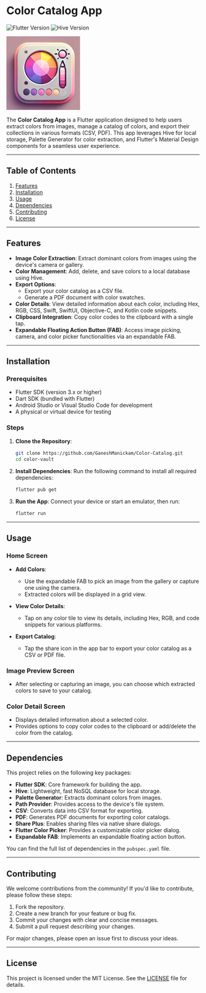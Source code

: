 # Color Catalog App
![Flutter Version](https://img.shields.io/badge/Flutter-3.x-blue) ![Hive Version](https://img.shields.io/badge/Hive-2.x-green)


![AppIcon](https://github.com/GaneshManickam/Color-Catalog/blob/main/color_vault/android/app/src/main/res/mipmap-xxxhdpi/ic_launcher.png)

The **Color Catalog App** is a Flutter application designed to help users extract colors from images, manage a catalog of colors, and export their collections in various formats (CSV, PDF). This app leverages Hive for local storage, Palette Generator for color extraction, and Flutter's Material Design components for a seamless user experience.

---

## Table of Contents

1. [Features](#features)
2. [Installation](#installation)
3. [Usage](#usage)
4. [Dependencies](#dependencies)
5. [Contributing](#contributing)
6. [License](#license)

---

## Features

- **Image Color Extraction**: Extract dominant colors from images using the device's camera or gallery.
- **Color Management**: Add, delete, and save colors to a local database using Hive.
- **Export Options**:
  - Export your color catalog as a CSV file.
  - Generate a PDF document with color swatches.
- **Color Details**: View detailed information about each color, including Hex, RGB, CSS, Swift, SwiftUI, Objective-C, and Kotlin code snippets.
- **Clipboard Integration**: Copy color codes to the clipboard with a single tap.
- **Expandable Floating Action Button (FAB)**: Access image picking, camera, and color picker functionalities via an expandable FAB.

---

## Installation

### Prerequisites

- Flutter SDK (version 3.x or higher)
- Dart SDK (bundled with Flutter)
- Android Studio or Visual Studio Code for development
- A physical or virtual device for testing

### Steps

1. **Clone the Repository**:
   ```bash
   git clone https://github.com/GaneshManickam/Color-Catalog.git
   cd color-vault
   ```

2. **Install Dependencies**:
   Run the following command to install all required dependencies:
   ```bash
   flutter pub get
   ```

3. **Run the App**:
   Connect your device or start an emulator, then run:
   ```bash
   flutter run
   ```

---

## Usage

### Home Screen

- **Add Colors**:
  - Use the expandable FAB to pick an image from the gallery or capture one using the camera.
  - Extracted colors will be displayed in a grid view.

- **View Color Details**:
  - Tap on any color tile to view its details, including Hex, RGB, and code snippets for various platforms.

- **Export Catalog**:
  - Tap the share icon in the app bar to export your color catalog as a CSV or PDF file.

### Image Preview Screen

- After selecting or capturing an image, you can choose which extracted colors to save to your catalog.

### Color Detail Screen

- Displays detailed information about a selected color.
- Provides options to copy color codes to the clipboard or add/delete the color from the catalog.

---

## Dependencies

This project relies on the following key packages:

- **Flutter SDK**: Core framework for building the app.
- **Hive**: Lightweight, fast NoSQL database for local storage.
- **Palette Generator**: Extracts dominant colors from images.
- **Path Provider**: Provides access to the device's file system.
- **CSV**: Converts data into CSV format for exporting.
- **PDF**: Generates PDF documents for exporting color catalogs.
- **Share Plus**: Enables sharing files via native share dialogs.
- **Flutter Color Picker**: Provides a customizable color picker dialog.
- **Expandable FAB**: Implements an expandable floating action button.

You can find the full list of dependencies in the `pubspec.yaml` file.

---

## Contributing

We welcome contributions from the community! If you'd like to contribute, please follow these steps:

1. Fork the repository.
2. Create a new branch for your feature or bug fix.
3. Commit your changes with clear and concise messages.
4. Submit a pull request describing your changes.

For major changes, please open an issue first to discuss your ideas.

---

## License

This project is licensed under the MIT License. See the [LICENSE](LICENSE) file for details.
